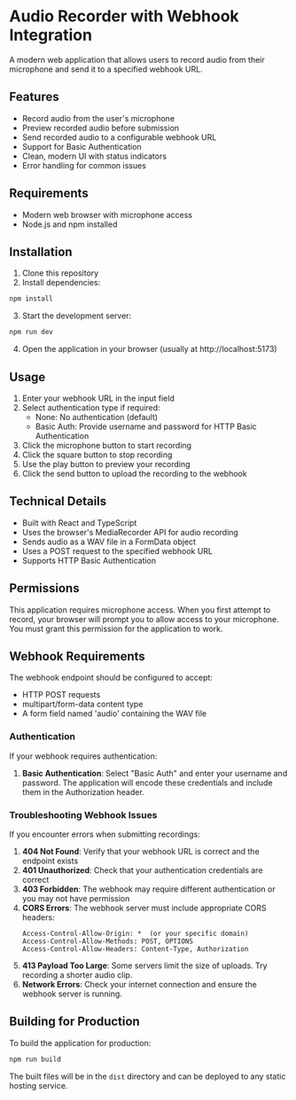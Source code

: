 # Audio Recorder with Webhook Integration

A modern web application that allows users to record audio from their microphone and send it to a specified webhook URL.

## Features

- Record audio from the user's microphone
- Preview recorded audio before submission
- Send recorded audio to a configurable webhook URL
- Support for Basic Authentication
- Clean, modern UI with status indicators
- Error handling for common issues

## Requirements

- Modern web browser with microphone access
- Node.js and npm installed

## Installation

1. Clone this repository
2. Install dependencies:

```bash
npm install
```

3. Start the development server:

```bash
npm run dev
```

4. Open the application in your browser (usually at http://localhost:5173)

## Usage

1. Enter your webhook URL in the input field
2. Select authentication type if required:
   - None: No authentication (default)
   - Basic Auth: Provide username and password for HTTP Basic Authentication
3. Click the microphone button to start recording
4. Click the square button to stop recording
5. Use the play button to preview your recording
6. Click the send button to upload the recording to the webhook

## Technical Details

- Built with React and TypeScript
- Uses the browser's MediaRecorder API for audio recording
- Sends audio as a WAV file in a FormData object
- Uses a POST request to the specified webhook URL
- Supports HTTP Basic Authentication

## Permissions

This application requires microphone access. When you first attempt to record, your browser will prompt you to allow access to your microphone. You must grant this permission for the application to work.

## Webhook Requirements

The webhook endpoint should be configured to accept:
- HTTP POST requests
- multipart/form-data content type
- A form field named 'audio' containing the WAV file

### Authentication

If your webhook requires authentication:

1. **Basic Authentication**: Select "Basic Auth" and enter your username and password. The application will encode these credentials and include them in the Authorization header.

### Troubleshooting Webhook Issues

If you encounter errors when submitting recordings:

1. **404 Not Found**: Verify that your webhook URL is correct and the endpoint exists
2. **401 Unauthorized**: Check that your authentication credentials are correct
3. **403 Forbidden**: The webhook may require different authentication or you may not have permission
4. **CORS Errors**: The webhook server must include appropriate CORS headers:
   ```
   Access-Control-Allow-Origin: *  (or your specific domain)
   Access-Control-Allow-Methods: POST, OPTIONS
   Access-Control-Allow-Headers: Content-Type, Authorization
   ```
5. **413 Payload Too Large**: Some servers limit the size of uploads. Try recording a shorter audio clip.
6. **Network Errors**: Check your internet connection and ensure the webhook server is running.

## Building for Production

To build the application for production:

```bash
npm run build
```

The built files will be in the `dist` directory and can be deployed to any static hosting service.